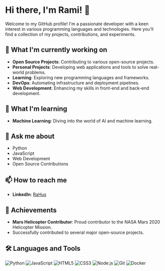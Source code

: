 # Hi there, I'm Rami! 👋

Welcome to my GitHub profile! I'm a passionate developer with a keen interest in various programming languages and technologies. Here you'll find a collection of my projects, contributions, and experiments.

## 🔭 What I'm currently working on

- **Open Source Projects**: Contributing to various open-source projects.
- **Personal Projects**: Developing web applications and tools to solve real-world problems.
- **Learning**: Exploring new programming languages and frameworks.
- **DevOps**: Automating infrastructure and deployment pipelines.
- **Web Development**: Enhancing my skills in front-end and back-end development.

## 🌱 What I'm learning

- **Machine Learning**: Diving into the world of AI and machine learning.

## 💬 Ask me about

- Python
- JavaScript
- Web Development
- Open Source Contributions

## 📫 How to reach me

- **LinkedIn**: [RaHus](https://www.linkedin.com/in/rami-c-0b917a124/)

## 🏅 Achievements

- **Mars Helicopter Contributor**: Proud contributor to the NASA Mars 2020 Helicopter Mission.
- Successfully contributed to several major open-source projects.

## 🛠️ Languages and Tools

![Python](https://img.shields.io/badge/-Python-000?&logo=Python)
![JavaScript](https://img.shields.io/badge/-JavaScript-000?&logo=JavaScript)
![HTML5](https://img.shields.io/badge/-HTML5-000?&logo=HTML5)
![CSS3](https://img.shields.io/badge/-CSS3-000?&logo=CSS3)
![Node.js](https://img.shields.io/badge/-Node.js-000?&logo=Node.js)
![Git](https://img.shields.io/badge/-Git-000?&logo=Git)
![Docker](https://img.shields.io/badge/-Docker-000?&logo=Docker)

